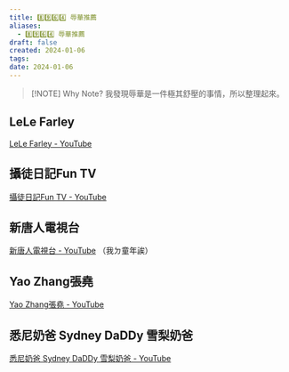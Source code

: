```yaml
---
title: 8️⃣9️⃣6️⃣4️⃣ 辱華推薦
aliases:
  - 8️⃣9️⃣6️⃣4️⃣ 辱華推薦
draft: false
created: 2024-01-06
tags: 
date: 2024-01-06
---
```


> [!NOTE] Why Note?
> 我發現辱華是一件極其舒壓的事情，所以整理起來。

## LeLe Farley
[LeLe Farley - YouTube](https://www.youtube.com/@LeLeFarley/videos)
## 攝徒日記Fun TV
[攝徒日記Fun TV - YouTube](https://www.youtube.com/@funtv8964/videos)
## 新唐人電視台
[新唐人電視台 - YouTube](https://www.youtube.com/@NTDCHINESE)
（我ㄉ童年誒）
## Yao Zhang張堯
[Yao Zhang張堯 - YouTube](https://www.youtube.com/channel/UCSL7fa2GLhniFzw1_4EwQLw)
## 悉尼奶爸 Sydney DaDDy 雪梨奶爸
[悉尼奶爸 Sydney DaDDy 雪梨奶爸 - YouTube](https://www.youtube.com/channel/UCbKazqxVVIT0aIm4ZPR9t4w)

